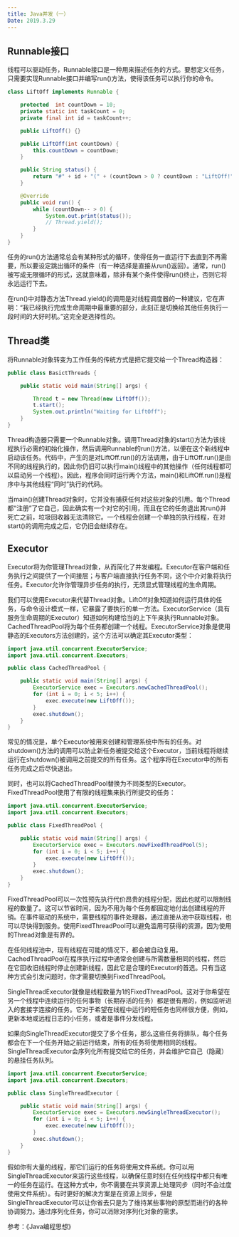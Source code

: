 ```yaml
---
title: Java并发（一）
Date: 2019.3.29
---
```


## Runnable接口

线程可以驱动任务，Runnable接口是一种用来描述任务的方式。要想定义任务，只需要实现Runnable接口并编写run()方法，使得该任务可以执行你的命令。
```Java
class LiftOff implements Runnable {

    protected  int countDown = 10;
    private static int taskCount = 0;
    private final int id = taskCount++;

    public LiftOff() {}

    public LiftOff(int countDown) {
        this.countDown = countDown;
    }

    public String status() {
        return "#" + id + "(" + (countDown > 0 ? countDown : "LiftOff!") + "), ";
    }

    @Override
    public void run() {
        while (countDown-- > 0) {
            System.out.print(status());
            // Thread.yield();
        }
    }
}
```
任务的run()方法通常总会有某种形式的循环，使得任务一直运行下去直到不再需要，所以要设定跳出循环的条件（有一种选择是直接从run()返回）。通常，run()被写成无限循环的形式，这就意味着，除非有某个条件使得run()终止，否则它将永远运行下去。

在run()中对静态方法Thread.yield()的调用是对线程调度器的一种建议，它在声明：“我已经执行完成生命周期中最重要的部分，此刻正是切换给其他任务执行一段时间的大好时机。”这完全是选择性的。

## Thread类

将Runnable对象转变为工作任务的传统方式是把它提交给一个Thread构造器：
```Java
public class BasictThreads {

    public static void main(String[] args) {

        Thread t = new Thread(new LiftOff());
        t.start();
        System.out.println("Waiting for LiftOff");
    }
}
```
Thread构造器只需要一个Runnable对象。调用Thread对象的start()方法为该线程执行必需的初始化操作，然后调用Runnable的run()方法，以便在这个新线程中启动该任务。代码中，产生的是对LiftOff.run()的方法调用，由于LiftOff.run()是由不同的线程执行的，因此你仍旧可以执行main()线程中的其他操作（任何线程都可以启动另一个线程）。因此，程序会同时运行两个方法，main()和LiftOff.run()是程序中与其他线程“同时”执行的代码。

当main()创建Thread对象时，它并没有捕获任何对这些对象的引用。每个Thread都“注册”了它自己，因此确实有一个对它的引用，而且在它的任务退出其run()并死亡之前，垃圾回收器无法清除它。一个线程会创建一个单独的执行线程，在对start()的调用完成之后，它仍旧会继续存在。

## Executor

Executor将为你管理Thread对象，从而简化了并发编程。Executor在客户端和任务执行之间提供了一个间接层；与客户端直接执行任务不同，这个中介对象将执行任务。Executor允许你管理异步任务的执行，无须显式管理线程的生命周期。

我们可以使用Executor来代替Thread对象。LiftOff对象知道如何运行具体的任务，与命令设计模式一样，它暴露了要执行的单一方法。ExecutorService（具有服务生命周期的Executor）知道如何构建恰当的上下午来执行Runnable对象。CachedThreadPool将为每个任务都创建一个线程。ExecutorService对象是使用静态的Executors方法创建的，这个方法可以确定其Executor类型：
```Java
import java.util.concurrent.ExecutorService;
import java.util.concurrent.Executors;

public class CachedThreadPool {

    public static void main(String[] args) {
        ExecutorService exec = Executors.newCachedThreadPool();
        for (int i = 0; i < 5; i++) {
            exec.execute(new LiftOff());
        }
        exec.shutdown();
    }
}
```
常见的情况是，单个Executor被用来创建和管理系统中所有的任务。对shutdown()方法的调用可以防止新任务被提交给这个Executor，当前线程将继续运行在shutdown()被调用之前提交的所有任务。这个程序将在Executor中的所有任务完成之后尽快退出。

同时，也可以将CachedThreadPool替换为不同类型的Executor。FixedThreadPool使用了有限的线程集来执行所提交的任务：
```java
import java.util.concurrent.ExecutorService;
import java.util.concurrent.Executors;

public class FixedThreadPool {

    public static void main(String[] args) {
        ExecutorService exec = Executors.newFixedThreadPool(5);
        for (int i = 0; i < 5; i++) {
            exec.execute(new LiftOff());
        }
        exec.shutdown();
    }
}
```
FixedThreadPool可以一次性预先执行代价昂贵的线程分配，因此也就可以限制线程的数量了。这可以节省时间，因为不用为每个任务都固定地付出创建线程的开销。在事件驱动的系统中，需要线程的事件处理器，通过直接从池中获取线程，也可以尽快得到服务。使用FixedThreadPool可以避免滥用可获得的资源，因为使用的Thread对象是有界的。

在任何线程池中，现有线程在可能的情况下，都会被自动复用。CachedThreadPool在程序执行过程中通常会创建与所需数量相同的线程，然后在它回收旧线程时停止创建新线程，因此它是合理的Executor的首选。只有当这种方式会引发问题时，你才需要切换到FixedThreadPool。

SingleThreadExecutor就像是线程数量为1的FixedThreadPool。这对于你希望在另一个线程中连续运行的任何事物（长期存活的任务）都是很有用的，例如监听进入的套接字连接的任务。它对于希望在线程中运行的短任务也同样很方便，例如，更新本地或远程日志的小任务，或者是事件分发线程。

如果向SingleThreadExecutor提交了多个任务，那么这些任务将排队，每个任务都会在下一个任务开始之前运行结束，所有的任务将使用相同的线程。SingleThreadExecutor会序列化所有提交给它的任务，并会维护它自己（隐藏）的悬挂任务队列。
```java
import java.util.concurrent.ExecutorService;
import java.util.concurrent.Executors;

public class SingleThreadExecutor {

    public static void main(String[] args) {
        ExecutorService exec = Executors.newSingleThreadExecutor();
        for (int i = 0; i < 5; i++) {
            exec.execute(new LiftOff());
        }
        exec.shutdown();
    }
}
```
假如你有大量的线程，那它们运行的任务将使用文件系统。你可以用SingleThreadExecutor来运行这些线程，以确保任意时刻在任何线程中都只有唯一的任务在运行。在这种方式中，你不需要在共享资源上处理同步（同时不会过度使用文件系统）。有时更好的解决方案是在资源上同步，但是SingleThreadExecutor可以让你省去只是为了维持某些事物的原型而进行的各种协调努力。通过序列化任务，你可以消除对序列化对象的需求。


参考：《Java编程思想》

